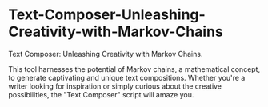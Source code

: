 # Text-Composer-Unleashing-Creativity-with-Markov-Chains
Text Composer: Unleashing Creativity with Markov Chains. 

This tool harnesses the potential of Markov chains, a mathematical concept, to generate captivating and unique text compositions. Whether you're a writer looking for inspiration or simply curious about the creative possibilities, the "Text Composer" script will amaze you. 

